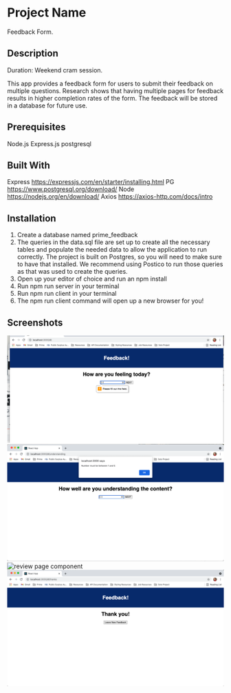 # Project Name

Feedback Form.

## Description

Duration: Weekend cram session.

This app provides a feedback form for users to submit their feedback on multiple questions. Research shows that having multiple pages for feedback results in higher completion rates of the form. The feedback will be stored in a database for future use.


## Prerequisites
Node.js
Express.js
postgresql

## Built With
Express https://expressjs.com/en/starter/installing.html
PG https://www.postgresql.org/download/
Node https://nodejs.org/en/download/
Axios https://axios-http.com/docs/intro

## Installation

1. Create a database named prime_feedback
2. The queries in the data.sql file are set up to create all the necessary tables and populate the needed data to allow the application to run correctly. The project is built on Postgres, so you will need to make sure to have that installed. We recommend using Postico to run those queries as that was used to create the queries.
3. Open up your editor of choice and run an npm install
4. Run npm run server in your terminal
5. Run npm run client in your terminal
6. The npm run client command will open up a new browser for you!

## Screenshots
![input validation](screenshots/empty-input.png)
![input validation](screenshots/number-out-of-range.png)
![review page component](screenshots/review-page)
![thank you component](screenshots/thank-you-page.png)

